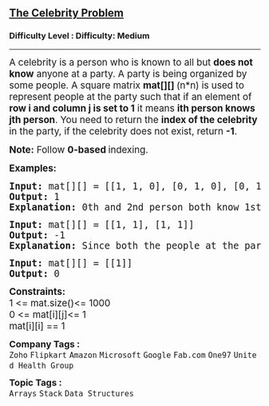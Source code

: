 <h2><a href="https://www.geeksforgeeks.org/problems/the-celebrity-problem/1?itm_source=geeksforgeeks&itm_medium=article&itm_campaign=practice_card">The Celebrity Problem</a></h2><h3>Difficulty Level : Difficulty: Medium</h3><hr><div class="problems_problem_content__Xm_eO"><p><span style="font-size: 14pt;">A celebrity is a person who is known to all but&nbsp;<strong>does not know</strong>&nbsp;anyone at a party. A party is being organized by some people. A square matrix&nbsp;<strong>mat[][]&nbsp;</strong>(n*n)&nbsp;is used to represent people at the party such that if an element of <strong>row i and column j is set to 1</strong> it means <strong>ith person knows jth person</strong>.&nbsp;You need to return the <strong>index of the celebrity</strong> in the party, if the celebrity does not exist, return&nbsp;<strong>-1</strong>.</span></p>
<p><span style="font-size: 14pt;"><strong>Note:</strong>&nbsp;Follow <strong>0-based </strong>indexing.</span></p>
<p><span style="font-size: 14pt;"><strong>Examples:</strong></span></p>
<pre><span style="font-size: 14pt;"><strong>Input: </strong>mat[][] = [[1, 1, 0], [0, 1, 0], [0, 1, 1]]
<strong>Output:</strong> 1
<strong>Explanation: </strong>0th and 2nd person both know 1st person. Therefore, 1 is the celebrity person. </span></pre>
<pre><span style="font-size: 14pt;"><strong>Input: </strong>mat[][] = [[1, 1], [1, 1]]
<strong>Output:</strong> -1
<strong>Explanation: </strong>Since both the people at the party know each other. Hence none of them is a celebrity person.</span></pre>
<pre><span style="font-size: 14pt;"><strong>Input: </strong>mat[][] = [[1]]
<strong>Output:</strong> 0</span></pre>
<p><span style="font-size: 14pt;"><strong>Constraints:</strong><br>1 &lt;= mat.size()&lt;= 1000<br>0 &lt;= mat[i][j]&lt;= 1<br>mat[i][i] == 1</span></p></div><p><span style=font-size:18px><strong>Company Tags : </strong><br><code>Zoho</code>&nbsp;<code>Flipkart</code>&nbsp;<code>Amazon</code>&nbsp;<code>Microsoft</code>&nbsp;<code>Google</code>&nbsp;<code>Fab.com</code>&nbsp;<code>One97</code>&nbsp;<code>United Health Group</code>&nbsp;<br><p><span style=font-size:18px><strong>Topic Tags : </strong><br><code>Arrays</code>&nbsp;<code>Stack</code>&nbsp;<code>Data Structures</code>&nbsp;